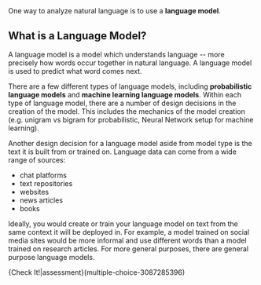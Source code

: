 ##

One way to analyze natural language is to use a **language model**.

## What is a Language Model?
A language model is a model which understands language -- more precisely how words occur together in natural language. A language model is used to predict what word comes next.

There are a few different types of language models, including **probabilistic language models** and **machine learning language models**. Within each type of language model, there are a number of design decisions in the creation of the model. This includes the mechanics of the model creation (e.g. unigram vs bigram for probabilistic, Neural Network setup for machine learning).

Another design decision for a language model aside from model type is the text it is built from or trained on. Language data can come from a wide range of sources:
* chat platforms
* text repositories
* websites
* news articles
* books

Ideally, you would create or train your language model on text from the same context it will be deployed in. For example, a model trained on social media sites would be more informal and use different words than a model trained on research articles. For more general purposes, there are general purpose language models.

{Check It!|assessment}(multiple-choice-3087285396)

